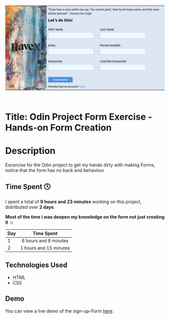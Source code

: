 <p align="center" style="margin-bottom:64px;">
<img src="sign-up.png"
alt="sign-up-form">
<br>
 </p>

# Title: Odin Project Form Exercise - Hands-on Form Creation 

 # Description
Excercise for the Odin project to get my hands dirty with making Forms, notice that the form has no back end behaviour

## Time Spent 🕓

I spent a total of **9 hours and 23 minutes** working on this project, distributed over **2 days**.

**Most of the time i was deepen my knowledge on the form not just creating it ☺️**

| Day | Time Spent |
| --- | :---: |
| 1 | 8 hours and 8 minutes |
| 2 | 1 hours and 15 minutes |


## Technologies Used

- HTML
- CSS


## Demo

You can view a live demo of the sign-up-Form [here](https://hayam999.github.io/sign-up-Form).

